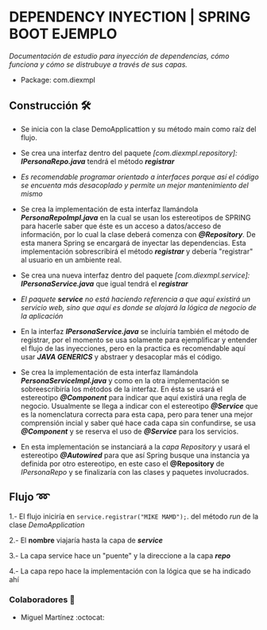 # DEPENDENCY INYECTION | SPRING BOOT EJEMPLO

_Documentación de estudio para inyección de dependencias, cómo funciona y cómo se distrubuye a través de sus capas._
- Package: com.diexmpl

## Construcción 🛠️

- Se inicia con la clase DemoApplicattion y su método main como raíz del flujo.

- Se crea una interfaz dentro del paquete _[com.diexmpl.repository]:_  **_IPersonaRepo.java_** tendrá el método **_registrar_**

- _Es recomendable programar orientado a interfaces porque así el código se encuenta más desacoplado y permite un mejor mantenimiento del mismo_

- Se crea la implementación de esta interfaz llamándola **_PersonaRepoImpl.java_** en la cual se usan los estereotipos de SPRING para hacerle saber que éste es un acceso a datos/acceso de información, por lo cual la clase deberá comenza con **_@Repository_**. De esta manera Spring se encargará de inyectar las dependencias.
Esta implementación sobrescribirá el método **_registrar_** y debería "registrar" al usuario en un ambiente real.

- Se crea una nueva interfaz dentro del paquete _[com.diexmpl.service]:_  **_IPersonaService.java_** que igual tendrá el **_registrar_**

- _El paquete **service** no está haciendo referencia a que aquí existirá un servicio web, sino que aquí es donde se alojará la lógica de negocio de la aplicación_

- En la interfaz **_IPersonaService.java_** se incluiría también el método de registrar, por el momento se usa solamente para ejemplificar y entender el flujo de las inyecciones, pero en la practica es recomendable aquí usar **_JAVA GENERICS_** y abstraer y desacoplar más el código.

- Se crea la implementación de esta interfaz llamándola **_PersonaServiceImpl.java_** y como en la otra implementación se sobreescribiría los métodos de la interfaz. En ésta se usará el estereotipo **_@Component_** para indicar que aquí existirá una regla de negocio. Usualmente se llega a indicar con el estereotipo **_@Service_** que es la nomenclatura correcta para esta capa, pero para tener una mejor comprensión incial y saber qué hace cada capa sin confundirse, se usa **_@Component_** y se reserva el uso de **_@Service_** para los servicios.

- En esta implementación se instanciará a la _capa Repository_ y usará el estereotipo **_@Autowired_** para que así Spring busque una instancia ya definida por otro estereotipo, en este caso el **@Repository**  de _IPersonaRepo_ y se finalizaría con las clases y paquetes involucrados.

## Flujo :loop:

1.- El flujo iniciría en `service.registrar("MIKE MAMD");`. del método _run_ de la clase _DemoApplication_

2.- El **nombre** viajaría hasta la capa de **_service_**

3.- La capa service hace un "puente" y la direccione a la capa **_repo_**

4.- La capa repo hace la implementación con la lógica que se ha indicado ahí


### Colaboradores 🚀

- Miguel Martínez
:octocat:
